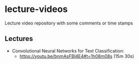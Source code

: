 # lecture-videos
Lecture video repository with some comments or time stamps

## Lectures

* Convolutional Neural Networks for Text Classification:
    - https://youtu.be/bnmAsFBl4E4#t=1h08m08s (15m 30s)
